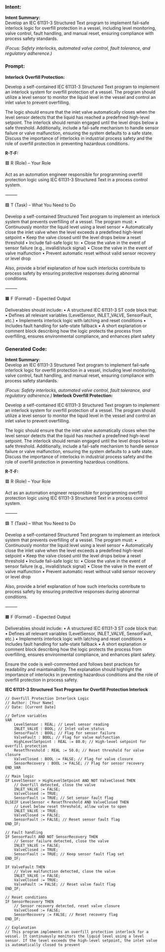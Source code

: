 ### Intent:
**Intent Summary:**  
Develop an IEC 61131-3 Structured Text program to implement fail-safe interlock logic for overfill protection in a vessel, including level monitoring, valve control, fault handling, and manual reset, ensuring compliance with process safety standards.  

*(Focus: Safety interlocks, automated valve control, fault tolerance, and regulatory adherence.)*

### Prompt:
**Interlock Overfill Protection:**

Develop a self-contained IEC 61131-3 Structured Text program to implement an interlock system for overfill protection of a vessel. The program should utilize a level sensor to monitor the liquid level in the vessel and control an inlet valve to prevent overfilling.

The logic should ensure that the inlet valve automatically closes when the level sensor detects that the liquid has reached a predefined high-level setpoint. The interlock should remain engaged until the level drops below a safe threshold. Additionally, include a fail-safe mechanism to handle sensor failure or valve malfunction, ensuring the system defaults to a safe state. Discuss the importance of interlocks in industrial process safety and the role of overfill protection in preventing hazardous conditions.

**R-T-F:**

🟥 R (Role) – Your Role

Act as an automation engineer responsible for programming overfill protection logic using IEC 61131-3 Structured Text in a process control system.

⸻

🟩 T (Task) – What You Need to Do

Develop a self-contained Structured Text program to implement an interlock system that prevents overfilling of a vessel. The program must:
	•	Continuously monitor the liquid level using a level sensor
	•	Automatically close the inlet valve when the level exceeds a predefined high-level setpoint
	•	Keep the valve closed until the level drops below a reset threshold
	•	Include fail-safe logic to:
	•	Close the valve in the event of sensor failure (e.g., invalid/stuck signal)
	•	Close the valve in the event of valve malfunction
	•	Prevent automatic reset without valid sensor recovery or level drop

Also, provide a brief explanation of how such interlocks contribute to process safety by ensuring protective responses during abnormal conditions.

⸻

🟧 F (Format) – Expected Output

Deliverables should include:
	•	A structured IEC 61131-3 ST code block that:
	•	Defines all relevant variables (LevelSensor, INLET_VALVE, SensorFault, etc.)
	•	Implements interlock logic with latching and reset conditions
	•	Includes fault handling for safe-state fallback
	•	A short explanation or comment block describing how the logic protects the process from overfilling, ensures environmental compliance, and enhances plant safety

### Generated Code:
**Intent Summary:**  
Develop an IEC 61131-3 Structured Text program to implement fail-safe interlock logic for overfill protection in a vessel, including level monitoring, valve control, fault handling, and manual reset, ensuring compliance with process safety standards.  

*(Focus: Safety interlocks, automated valve control, fault tolerance, and regulatory adherence.)*
**Interlock Overfill Protection:**

Develop a self-contained IEC 61131-3 Structured Text program to implement an interlock system for overfill protection of a vessel. The program should utilize a level sensor to monitor the liquid level in the vessel and control an inlet valve to prevent overfilling.

The logic should ensure that the inlet valve automatically closes when the level sensor detects that the liquid has reached a predefined high-level setpoint. The interlock should remain engaged until the level drops below a safe threshold. Additionally, include a fail-safe mechanism to handle sensor failure or valve malfunction, ensuring the system defaults to a safe state. Discuss the importance of interlocks in industrial process safety and the role of overfill protection in preventing hazardous conditions.

**R-T-F:**

🟥 R (Role) – Your Role

Act as an automation engineer responsible for programming overfill protection logic using IEC 61131-3 Structured Text in a process control system.

⸻

🟩 T (Task) – What You Need to Do

Develop a self-contained Structured Text program to implement an interlock system that prevents overfilling of a vessel. The program must:
	•	Continuously monitor the liquid level using a level sensor
	•	Automatically close the inlet valve when the level exceeds a predefined high-level setpoint
	•	Keep the valve closed until the level drops below a reset threshold
	•	Include fail-safe logic to:
	•	Close the valve in the event of sensor failure (e.g., invalid/stuck signal)
	•	Close the valve in the event of valve malfunction
	•	Prevent automatic reset without valid sensor recovery or level drop

Also, provide a brief explanation of how such interlocks contribute to process safety by ensuring protective responses during abnormal conditions.

⸻

🟧 F (Format) – Expected Output

Deliverables should include:
	•	A structured IEC 61131-3 ST code block that:
	•	Defines all relevant variables (LevelSensor, INLET_VALVE, SensorFault, etc.)
	•	Implements interlock logic with latching and reset conditions
	•	Includes fault handling for safe-state fallback
	•	A short explanation or comment block describing how the logic protects the process from overfilling, ensures environmental compliance, and enhances plant safety.

Ensure the code is well-commented and follows best practices for readability and maintainability. The explanation should highlight the importance of interlocks in preventing hazardous conditions and the role of overfill protection in process safety.

**IEC 61131-3 Structured Text Program for Overfill Protection Interlock**

```structuredtext
// Overfill Protection Interlock Logic
// Author: [Your Name]
// Date: [Current Date]

// Define variables
VAR
    LevelSensor : REAL; // Level sensor reading
    INLET_VALVE : BOOL; // Inlet valve status
    SensorFault : BOOL; // Flag for sensor failure
    ValveFault : BOOL; // Flag for valve malfunction
    HighLevelSetpoint : REAL := 80.0; // High-level setpoint for overfill protection
    ResetThreshold : REAL := 50.0; // Reset threshold for valve closure
    ValveClosed : BOOL := FALSE; // Flag for valve closure
    SensorRecovery : BOOL := FALSE; // Flag for sensor recovery
END_VAR

// Main logic
IF LevelSensor > HighLevelSetpoint AND NOT ValveClosed THEN
    // Overfill detected, close the valve
    INLET_VALVE := FALSE;
    ValveClosed := TRUE;
    SensorFault := TRUE; // Set sensor fault flag
ELSEIF LevelSensor < ResetThreshold AND ValveClosed THEN
    // Level below reset threshold, allow valve to open
    INLET_VALVE := TRUE;
    ValveClosed := FALSE;
    SensorFault := FALSE; // Reset sensor fault flag
END_IF;

// Fault handling
IF SensorFault AND NOT SensorRecovery THEN
    // Sensor failure detected, close the valve
    INLET_VALVE := FALSE;
    ValveClosed := TRUE;
    SensorFault := TRUE; // Keep sensor fault flag set
END_IF;

IF ValveFault THEN
    // Valve malfunction detected, close the valve
    INLET_VALVE := FALSE;
    ValveClosed := TRUE;
    ValveFault := FALSE; // Reset valve fault flag
END_IF;

// Reset conditions
IF SensorRecovery THEN
    // Sensor recovery detected, reset valve closure
    ValveClosed := FALSE;
    SensorRecovery := FALSE; // Reset recovery flag
END_IF;

// Explanation
// This program implements an overfill protection interlock for a vessel. It continuously monitors the liquid level using a level sensor. If the level exceeds the high-level setpoint, the inlet valve is automatically closed to prevent
